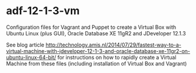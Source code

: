 adf-12-1-3-vm
=============

Configuration files for Vagrant and Puppet to create a Virtual Box with Ubuntu Linux (plus GUI), Oracle Database XE 11gR2 and JDeveloper 12.1.3

See blog article http://technology.amis.nl/2014/07/29/fastest-way-to-a-virtual-machine-with-jdeveloper-12-1-3-and-oracle-database-xe-11gr2-on-ubuntu-linux-64-bit/ for instructions on how to rapidly create a Virtual Machine from these files (including installation of Virtual Box and Vagrant) 
